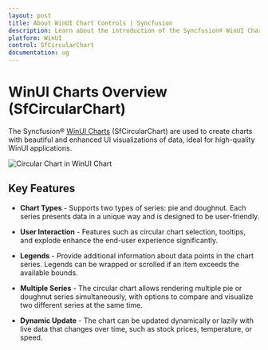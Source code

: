 ```yaml
---
layout: post
title: About WinUI Chart Controls | Syncfusion
description: Learn about the introduction of the Syncfusion® WinUI Chart (SfCircularChart) control, along with its key features and more.
platform: WinUI
control: SfCircularChart
documentation: ug
---
```


# WinUI Charts Overview (SfCircularChart)

The Syncfusion® [WinUI Charts](https://www.syncfusion.com/winui-controls/charts) (SfCircularChart) are used to create charts with beautiful and enhanced UI visualizations of data, ideal for high-quality WinUI applications.

![Circular Chart in WinUI Chart](Getting-Started_Images/winui_pie-chart-overview.png)

## Key Features

* **Chart Types** - Supports two types of series: pie and doughnut. Each series presents data in a unique way and is designed to be user-friendly.

* **User Interaction** - Features such as circular chart selection, tooltips, and explode enhance the end-user experience significantly.

* **Legends** - Provide additional information about data points in the chart series. Legends can be wrapped or scrolled if an item exceeds the available bounds.

* **Multiple Series** - The circular chart allows rendering multiple pie or doughnut series simultaneously, with options to compare and visualize two different series at the same time.

* **Dynamic Update** - The chart can be updated dynamically or lazily with live data that changes over time, such as stock prices, temperature, or speed.